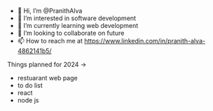 - 👋 Hi, I’m @PranithAlva
- 👀 I’m interested in software development
- 🌱 I’m currently learning web development
- 💞️ I’m looking to collaborate on future
- 📫 How to reach me at <a> https://www.linkedin.com/in/pranith-alva-4862141b5/ </a>

Things planned for 2024 -> 
  - restuarant web page
  - to do list
  - react
  - node js

<!---
PranithAlva/PranithAlva is a ✨ special ✨ repository because its `README.md` (this file) appears on your GitHub profile.
You can click the Preview link to take a look at your changes.
--->
